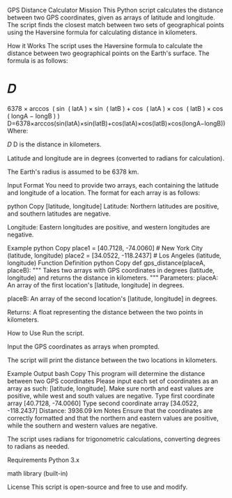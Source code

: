 GPS Distance Calculator
Mission
This Python script calculates the distance between two GPS coordinates, given as arrays of latitude and longitude. The script finds the closest match between two sets of geographical points using the Haversine formula for calculating distance in kilometers.

How it Works
The script uses the Haversine formula to calculate the distance between two geographical points on the Earth's surface. The formula is as follows:

𝐷
=
6378
×
arccos
⁡
(
sin
⁡
(
latA
)
×
sin
⁡
(
latB
)
+
cos
⁡
(
latA
)
×
cos
⁡
(
latB
)
×
cos
⁡
(
longA
−
longB
)
)
D=6378×arccos(sin(latA)×sin(latB)+cos(latA)×cos(latB)×cos(longA−longB))
Where:

𝐷
D is the distance in kilometers.

Latitude and longitude are in degrees (converted to radians for calculation).

The Earth's radius is assumed to be 6378 km.

Input Format
You need to provide two arrays, each containing the latitude and longitude of a location. The format for each array is as follows:

python
Copy
[latitude, longitude]
Latitude: Northern latitudes are positive, and southern latitudes are negative.

Longitude: Eastern longitudes are positive, and western longitudes are negative.

Example
python
Copy
place1 = [40.7128, -74.0060]  # New York City (latitude, longitude)
place2 = [34.0522, -118.2437] # Los Angeles (latitude, longitude)
Function Definition
python
Copy
def gps_distance(placeA, placeB):
    """
    Takes two arrays with GPS coordinates in degrees (latitude, longitude)
    and returns the distance in kilometers.
    """
Parameters:
placeA: An array of the first location's [latitude, longitude] in degrees.

placeB: An array of the second location's [latitude, longitude] in degrees.

Returns:
A float representing the distance between the two points in kilometers.

How to Use
Run the script.

Input the GPS coordinates as arrays when prompted.

The script will print the distance between the two locations in kilometers.

Example Output
bash
Copy
This program will determine the distance between two GPS coordinates
Please input each set of coordinates as an array as such: [latitude, longitude]. Make sure north and east values are positive, while west and south values are negative.
Type first coordinate array [40.7128, -74.0060]
Type second coordinate array [34.0522, -118.2437]
Distance: 3936.09 km
Notes
Ensure that the coordinates are correctly formatted and that the northern and eastern values are positive, while the southern and western values are negative.

The script uses radians for trigonometric calculations, converting degrees to radians as needed.

Requirements
Python 3.x

math library (built-in)

License
This script is open-source and free to use and modify.
